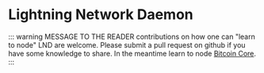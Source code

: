# Lightning Network Daemon

::: warning MESSAGE TO THE READER
contributions on how one can "learn to node" LND are welcome. Please submit a pull request on github if you have some knowledge to share. In the meantime learn to node [Bitcoin Core](/bitcoin-core).
:::
